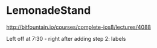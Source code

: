 # LemonadeStand
http://bitfountain.io/courses/complete-ios8/lectures/4088

Left off at 7:30 - right after adding step 2: labels

